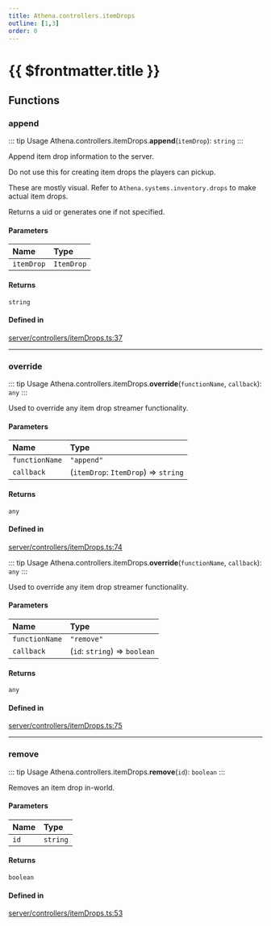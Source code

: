 ```yaml
---
title: Athena.controllers.itemDrops
outline: [1,3]
order: 0
---
```


# {{ $frontmatter.title }}


## Functions

### append

::: tip Usage
Athena.controllers.itemDrops.**append**(`itemDrop`): `string`
:::

Append item drop information to the server.

Do not use this for creating item drops the players can pickup.

These are mostly visual. Refer to `Athena.systems.inventory.drops` to make actual item drops.

Returns a uid or generates one if not specified.

#### Parameters

| Name | Type |
| :------ | :------ |
| `itemDrop` | `ItemDrop` |

#### Returns

`string`

#### Defined in

[server/controllers/itemDrops.ts:37](https://github.com/Stuyk/altv-athena/blob/068488b/src/core/server/controllers/itemDrops.ts#L37)

___

### override

::: tip Usage
Athena.controllers.itemDrops.**override**(`functionName`, `callback`): `any`
:::

Used to override any item drop streamer functionality.

#### Parameters

| Name | Type |
| :------ | :------ |
| `functionName` | ``"append"`` |
| `callback` | (`itemDrop`: `ItemDrop`) => `string` |

#### Returns

`any`

#### Defined in

[server/controllers/itemDrops.ts:74](https://github.com/Stuyk/altv-athena/blob/068488b/src/core/server/controllers/itemDrops.ts#L74)

::: tip Usage
Athena.controllers.itemDrops.**override**(`functionName`, `callback`): `any`
:::

Used to override any item drop streamer functionality.

#### Parameters

| Name | Type |
| :------ | :------ |
| `functionName` | ``"remove"`` |
| `callback` | (`id`: `string`) => `boolean` |

#### Returns

`any`

#### Defined in

[server/controllers/itemDrops.ts:75](https://github.com/Stuyk/altv-athena/blob/068488b/src/core/server/controllers/itemDrops.ts#L75)

___

### remove

::: tip Usage
Athena.controllers.itemDrops.**remove**(`id`): `boolean`
:::

Removes an item drop in-world.

#### Parameters

| Name | Type |
| :------ | :------ |
| `id` | `string` |

#### Returns

`boolean`

#### Defined in

[server/controllers/itemDrops.ts:53](https://github.com/Stuyk/altv-athena/blob/068488b/src/core/server/controllers/itemDrops.ts#L53)
